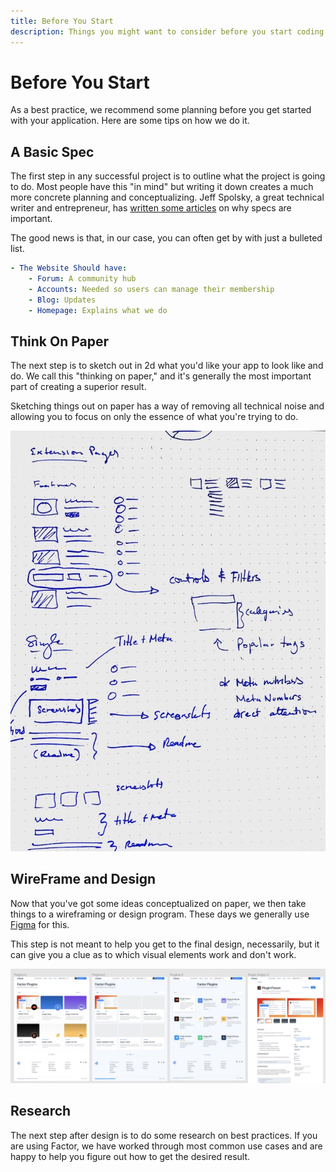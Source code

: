 ```yaml
---
title: Before You Start
description: Things you might want to consider before you start coding your Factor app.
---
```


# Before You Start

As a best practice, we recommend some planning before you get started with your application. Here are some tips on how we do it.

## A Basic Spec

The first step in any successful project is to outline what the project is going to do. Most people have this "in mind" but writing it down creates a much more concrete planning and conceptualizing. Jeff Spolsky, a great technical writer and entrepreneur, has [written some articles](https://www.joelonsoftware.com/2000/10/02/painless-functional-specifications-part-1-why-bother/) on why specs are important.

The good news is that, in our case, you can often get by with just a bulleted list.

```yaml
- The Website Should have:
    - Forum: A community hub
    - Accounts: Needed so users can manage their membership
    - Blog: Updates
    - Homepage: Explains what we do
```

## Think On Paper

The next step is to sketch out in 2d what you'd like your app to look like and do. We call this "thinking on paper," and it's generally the most important part of creating a superior result.

Sketching things out on paper has a way of removing all technical noise and allowing you to focus on only the essence of what you're trying to do.

![Thinking on Paper](./think-on-paper.jpg)

## WireFrame and Design

Now that you've got some ideas conceptualized on paper, we then take things to a wireframing or design program. These days we generally use [Figma](https://www.figma.com/) for this.

This step is not meant to help you get to the final design, necessarily, but it can give you a clue as to which visual elements work and don't work.

![Design Step](./plugins-design.jpg)

## Research

The next step after design is to do some research on best practices. If you are using Factor, we have worked through most common use cases and are happy to help you figure out how to get the desired result.
